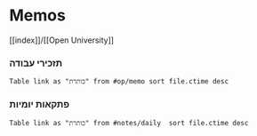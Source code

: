 # Memos
[[index]]/[[Open University]]

### תזכירי עבודה

```dataview
Table link as "כותרת" from #op/memo sort file.ctime desc 
```

### פתקאות יומיות
```dataview
Table link as "כותרת" from #notes/daily  sort file.ctime desc 
```